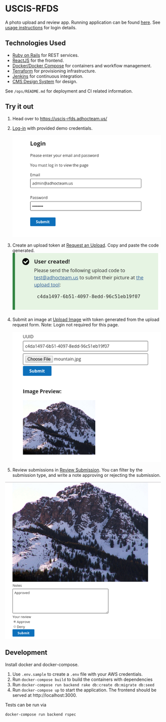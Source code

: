 # USCIS-RFDS

A photo upload and review app. Running application can be found [here](https://uscis-rfds.adhocteam.us/). See [usage instructions](#try-it-out)
for login details.

## Technologies Used

* [Ruby on Rails](http://rubyonrails.org/) for REST services.
* [ReactJS](https://reactjs.org/) for the frontend.
* [Docker/Docker Compose](https://www.docker.com/) for containers and workflow management.
* [Terraform](https://www.terraform.io/) for provisioning infrastructure.
* [Jenkins](htps://jenkins.io/) for continuous integration.
* [CMS Design System](https://design.cms.gov/) for design.

See `/ops/README.md` for deployment and CI related information.

## Try it out

1. Head over to https://uscis-rfds.adhocteam.us/
2. [Log-in](https://uscis-rfds.adhocteam.us/login) with provided demo credentials.

   ![](./images/login.png)

3. Create an upload token at [Request an Upload](https://uscis-rfds.adhocteam.us/request). Copy and paste the code generated.
   ![](./images/created.png)
4. Submit an image at [Upload Image](https://uscis-rfds.adhocteam.us/) with token generated from the upload request form. Note: Login not required for this page.

   ![](./images/upload_page.png)

5. Review submissions in [Review Submission](https://uscis-rfds.adhocteam.us/review). You can filter by the submission type, and write a note approving or rejecting the submission.

![](./images/review_page.png)

## Development

Install docker and docker-compose.

1. Use `.env.sample` to create a `.env` file with your AWS credentials.
2. Run `docker-compose build` to build the containers with dependencies
3. Run `docker-compose run backend rake db:create db:migrate db:seed`
4. Run `docker-compose up` to start the application. The frontend should be served at http://localhost:3000.

Tests can be run via

```
docker-compose run backend rspec
```
